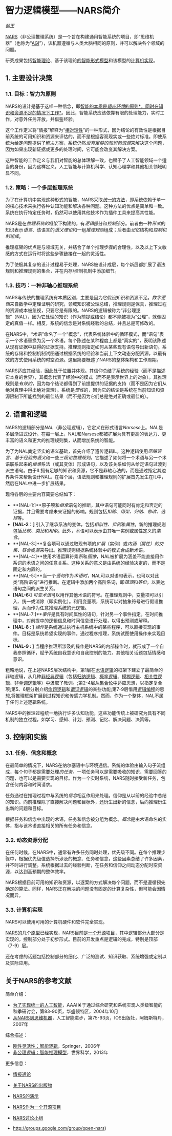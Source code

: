 # 智力逻辑模型——NARS简介



[*裴王*](http://www.cis.temple.edu/~pwang/)

 

[NARS](http://sites.google.com/site/narswang/)（非公理推理系统）是一个旨在构建通用智能系统的项目，即“思维机器”（也称为“[AGI](http://www.cis.temple.edu/~pwang/Writing/AGI-Intro.html)”），该机器遵循与人类大脑相同的原则，并可以解决各个领域的问题。

研究成果包括[智能理论](http://www.cis.temple.edu/~pwang/GTI-book/)、基于该理论[的智能形式模型](http://www.worldscientific.com/worldscibooks/10.1142/8665)和该模型的[计算机实现](http://www.cis.temple.edu/~pwang/demos.html)。

 

## 1. 主要设计决策

### 1.1. 目标：智力为原则

NARS的设计是基于这样一种信念，即[智能的本质是*适应环境*的原则*，同时在知识和资源不足的情况下工作*](http://www.cis.temple.edu/~pwang/Publication/AI_Definitions.pdf)。因此，智能系统应该依靠有限的处理能力，实时工作，对意外任务开放，并借鉴经验。

这个工作定义将“情报”解释为“[相对理性](http://www.worldscinet.com/ijmc/03/0301/S1793843011000686.html)”的一种形式，因为结论的有效性是根据目前系统的可用知识和资源来评估的，而不是根据客观现实或一些绝对标准。即使系统为给定问题提供了解决方案，系统仍然*没有足够的知识和资源*来解决这个问题，因为如果出现新证据或更多的处理时间，它可能会改变其解决方案。

这种智能的工作定义与我们对智能的总体理解一致，也赋予了人工智能领域一个适当的身份，因为这样定义，人工智能与计算机科学、认知心理学和其他相关领域明显不同。

### 1.2. 策略：一个多层推理系统

为了在计算机中实现这种形式的智能，NARS采取[*统一*的方法](http://www.cis.temple.edu/~pwang/Writing/AGI-Intro.html)，即系统依赖于单一的核心技术来执行各种认知功能和解决各种问题。这种方法的优点是简单和一致。系统在执行特定任务时，仍然可以使用其他技术作为插件工具来提高其性能。

NARS是在*推理系统的*框架下构建的，有*逻辑*部分和*控制*部分。前者由一种*形式*的知识表示*语言*、该语言的*语义理论*和一组*推理规则*组成；后者由*记忆*结构和*控制机制组成*。

推理框架的优点是与领域无关，并结合了单个推理步骤的合理性，以及以上下文敏感的方式在运行时将这些步骤链接在一起的灵活性。

为了使极其复杂的设计过程易于处理，NARS被设计成层，每个新层都扩展了语法规则和推理规则的集合，并在内存/控制机制中添加细节。

### 1.3. 技巧：一种非轴心推理系统

NARS与传统的推理系统有本质区别，主要是因为它假设知识和资源不足。*数学逻辑*来自数学中定理证明的研究，领域知识被公理总结，推理规则是保真，推理过程的资源成本被忽视，只要它是有限的。NARS的逻辑被称为“非公理逻辑”（NAL），因为它处理的知识（作为前提或结论）都不能被视为“公理”，就像固定的真值一样。相反，系统的信念是对系统经验的总结，并且总是可修改的。

在NARS中，“术语”命名了一个“概念”，代表系统体验中的循环模式，而“语句”表示一个术语替换为另一个术语。每个陈述在某种程度上都是“真实的”，表明该陈述从现有证据中获得的证据支持。推理规则指定如何从某些现有语句导出新语句。系统的存储和控制机制试图通过根据系统的经验和当前上下文动态分配资源，以最有效的方式使用系统的时空资源。这里简要概述了NARS的整体架构和工作周期。

NARS适应其经验，因此处于位置并体现。其信仰总结了系统的经验（而不是描述它本身的世界），其概念代表了经验中的模式（而不是表示世界上的对象）。其推理规则是*有效的*，因为每个结论都得到了前提提供的证据的支持（而不是因为它们从绝对真理中得出绝对真理）。系统是*理性*的，因为它的结论是系统在当前知识和资源限制下所能找到的最佳结果（而不是因为它们总是绝对正确或最佳的）。

 

## 2. 语言和逻辑

NARS的逻辑部分是*NAL*（非公理逻辑），它定义在形式语言*Narsese*上。NAL是多层渐进式设计。在每一层上，NAL和Narsese都被扩展为具有更高的表达力、更丰富的语义和更大的推理规则集，从而增加系统的智能。

为了为NAL奠定坚实的语义基础，首先介绍了遗传逻辑IL。这种逻辑使用*范畴语言*、*基于经验的语义*和一些*三段论推理规则*。它描述了如何将一个术语与另一个术语联系起来的*继承*系法（或其变体）形成语句，以及该关系如何从给定语句过渡到派生语句。由于IL拥有足够的知识和资源，它不是非轴心法的，而是通过指定其边界条件来帮助设计NAL。在每个层，语法规则和推理规则的扩展首先发生在IL中，然后在NAL中进一步扩展结果。

现将各层的主要内容简要总结如下：

- **[NAL-1:]**原子项和*继承*语句的推断，其中语句可能同时有肯定和否定的证据，并且需要考虑未来证据的影响。规则包括*扣除*、*绑架、归纳、修改、选择*等。
- **[NAL-2：]** 引入了继承系法的变体，包括*相似性*、*实例*和*属性*。新的推理规则包括*比较、类比*和*相似*。此外，术语可以表示由其唯一实例或属性定义的*集合*。
- **[NAL-3:]**复合项可以通过取现有项的*扩展*（实例）或*内涵（*属性）的*交集、联合*或*差*来导出。推理规则根据系统体验中的模式合成新术语。
- **[NAL-4:]**使用术语运算符乘*积*和*图像*，NAL被扩展为涵盖不能直接用作系词的术语之间的任意关系。这种关系的意义是由系统的经验决定的，而不是固定和内置的。
- **[NAL-5:]**当一个*语句*作为*术语时*，NAL可以对语句表示，也可以对此类“高阶语句”进行推断。在逻辑中添加两个高阶系词，即*蕴涵*和*等价*，以表达语句之间的派生关系。
- **[NAL-6:]** *可变术语*可以用作其他术语的符号。在推理规则中，变量项可以引入、统一或消除（即实例化）。利用变量项，系统可以对抽象符号进行假设推理，从而作为任意推理系统的元逻辑。
- **[NAL-7:]***事件*是具有时间属性的语句，针对另一个事件指定。在时间推理中，对前提中的逻辑信息和时间信息进行处理，以得出预测或解释。
- **[NAL-8 : ]** *操作*是系统通过执行主机系统中的某些程序，可以直接实现的事件。目标是系统希望实现的事件。通过程序推理，系统试图使用操作来实现目标。
- **[NAL-9 : ]** 当程序推理所涉及的操作是NARS的内部操作时，就形成了一个自我参照循环，赋予系统自我意识和自我控制的能力。其他相关话题包括情感和意识。

粗略地说，在上述NARS层次结构中，第1层在[术语逻辑](http://en.wikipedia.org/wiki/Term_logic)的框架下建立了最简单的非轴逻辑，从几种[非经典逻辑](http://en.wikipedia.org/wiki/Non-classical_logic)（包括[归纳逻辑](http://plato.stanford.edu/entries/logic-inductive/)、[概率逻辑](http://plato.stanford.edu/entries/logic-probability/)、[模糊逻辑](http://plato.stanford.edu/entries/logic-fuzzy/)、[相关性逻辑](http://plato.stanford.edu/entries/logic-relevance/)、[非单调逻辑](http://plato.stanford.edu/entries/logic-nonmonotonic/)等）[中](http://plato.stanford.edu/entries/logic-inductive/)汲取了教训。;第2-4层从[集合论中](http://plato.stanford.edu/entries/set-theory/)适应思想，以指定复合项;第5、6层分别介绍[命题逻辑](http://en.wikipedia.org/wiki/Propositional_logic)和[谓词逻辑](http://en.wikipedia.org/wiki/Predicate_logic)的某些功能;第7-9层借用[逻辑编程](http://en.wikipedia.org/wiki/Logic_programming)的思想,将推理框架扩展到过程知识和传感力学机制。然而，作为一个整体，NAL不属于任何上述逻辑系统。

NARS中的推理过程统一地执行许多认知功能，这些功能传统上被研究为具有不同机制的独立过程，如学习、感知、计划、预测、记忆、解决问题、决策等。

 

## 3. 控制和实施

### 3.1. 任务、信念和概念

在最简单的情况下，NARS在纳尔塞语中与环境通信。系统的体验由输入句子流组成，每个句子都是需要处理*的任务*。一项任务可以是需要吸收的知识，需要回答的问题，也可以是需要实现的目标。作为一个实时系统，NARS随时接受新任务，包含任何内容和时间请求。

任务通过在推理过程中与系统的*信念*相互作用来处理。信仰是从以前的经验中总结的知识。向前推理除了直接解决问题和目标外，还衍生出新的信念，后向推理衍生出新的问题和目标。

根据任务和信念中出现的术语，任务和信念被分组为概念。*概念*是由术语命名的实体，指与该术语直接相关的所有任务和信念。

### 3.2. 动态资源分配

在任何时候，在NARS中，通常有许多任务同时处理，优先级不同。在每个推理步骤中，根据优先级值选择所涉及的概念、任务和信念，这些因素总结了许多因素，并不时进行调整。系统根据过去的经验判断，在任务和信仰之间动态分配时空资源，以达到高预期的整体效率。

NARS根据目前可用的知识和资源，以逐案的方式解决每个问题，而不是遵循预先确定的算法。同样，NARS正在解决的问题没有固定的计算复杂性，但可能会因情况而异。

### 3.3. 计算机实现

NARS可以使用可用的计算机硬件和软件完全实现。

[NARS的](http://www.cis.temple.edu/~pwang/demos.html)几个[原型](http://www.cis.temple.edu/~pwang/demos.html)已经实现，NARS目前[是一个开源项目](http://code.google.com/p/open-nars/)，其中逻辑部分大部分是实现的，控制部分处于初步形式。目前的开发重点是逻辑的完成，特别是顶部（7-9）层。

还在考虑的话题包括控制部分的细化、广泛的测试、知识获取、系统增强或定制以及实际应用。

 

## 关于NARS的参考文献

简单介绍：

- [为了实现统一的人工智能](http://www.cis.temple.edu/~pwang/Publication/unifiedAI.pdf)，AAAI关于通过综合研究和系统实现人类级智能的秋季研讨会，第83-90页，华盛顿特区，2004年10月
- [从NARS到思维机器](http://www.cis.temple.edu/~pwang/Publication/roadmap.pdf)，人工智能进步，第75-93页，IOS出版社，阿姆斯特丹，2007年

综合描述：

- [刚性灵活性：智能逻辑](http://www.springer.com/west/home/computer/artificial?SGWID=4-147-22-173659733-0)，Springer，2006年
- [非公理逻辑：智能推理模型](http://www.worldscientific.com/worldscibooks/10.1142/8665)，世界科学，2013年

更多信息：

- [情报通论](http://www.cis.temple.edu/~pwang/GTI-book/)
- [关于NARS的出版物](http://www.cis.temple.edu/~pwang/papers.html)
- [NARS的演示](http://www.cis.temple.edu/~pwang/demos.html)
- [NARS作为一个开源项目](http://code.google.com/p/open-nars/)
- [NARS讨论小组](http://groups.google.com/group/open-nars)

-   http://groups.google.com/group/open-nars)